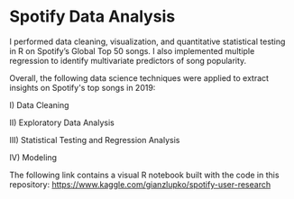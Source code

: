 # Spotify Data Analysis

I performed data cleaning, visualization, and quantitative statistical testing in R on Spotify’s Global Top 50 songs. I also implemented multiple regression to identify multivariate predictors of song popularity. 

Overall, the following data science techniques were applied to extract insights on Spotify's top songs in 2019:

I) Data Cleaning

II) Exploratory Data Analysis

III) Statistical Testing and Regression Analysis

IV) Modeling


The following link contains a visual R notebook built with the code in this repository: https://www.kaggle.com/gianzlupko/spotify-user-research
